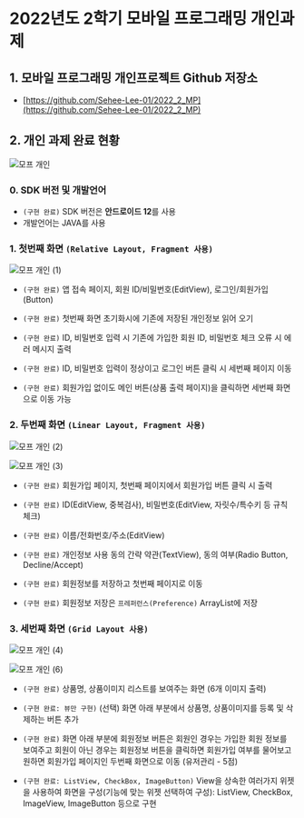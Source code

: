 
# 2022년도 2학기 모바일 프로그래밍 개인과제

## 1. 모바일 프로그래밍 개인프로젝트 Github 저장소

- [https://github.com/Sehee-Lee-01/2022_2_MP](https://github.com/Sehee-Lee-01/2022_2_MP)

## 2. 개인 과제 완료 현황

![모프 개인](https://user-images.githubusercontent.com/85275893/198891546-0afacf13-b7d9-4284-a781-3b185bc400e3.png)

### 0. SDK 버전 및 개발언어

- `(구현 완료)` SDK 버전은 **안드로이드 12**를 사용
- 개발언어는 JAVA를 사용

### 1. 첫번째 화면 `(Relative Layout, Fragment 사용)`

![모프 개인 (1)](https://user-images.githubusercontent.com/85275893/198891561-e7f44c0a-beb3-48d5-91b3-6481b990ddff.png)

- `(구현 완료)` 앱 접속 페이지, 회원 ID/비밀번호(EditView), 로그인/회원가입(Button)

- `(구현 완료)` 첫번째 화면 초기화시에 기존에 저장된 개인정보 읽어 오기

- `(구현 완료)` ID, 비밀번호 입력 시 기존에 가입한 회원 ID, 비밀번호 체크 오류 시 에러 메시지 출력

- `(구현 완료)` ID, 비밀번호 입력이 정상이고 로그인 버튼 클릭 시 세번째 페이지 이동

- `(구현 완료)` 회원가입 없이도 메인 버튼(상품 출력 페이지)을 클릭하면 세번째 화면으로 이동 가능

### 2. 두번째 화면 `(Linear Layout, Fragment 사용)`

![모프 개인 (2)](https://user-images.githubusercontent.com/85275893/198891569-e05e150d-23bb-4e58-b19a-946d0a53e283.png)

![모프 개인 (3)](https://user-images.githubusercontent.com/85275893/198891574-635d8cf7-e54e-48d0-b2f7-fdfd167c062b.png)

- `(구현 완료)` 회원가입 페이지, 첫번째 페이지에서 회원가입 버튼 클릭 시 출력

- `(구현 완료)` ID(EditView, 중복검사), 비밀번호(EditView, 자릿수/특수키 등 규칙 체크)

- `(구현 완료)` 이름/전화번호/주소(EditView)

- `(구현 완료)` 개인정보 사용 동의 간략 약관(TextView), 동의 여부(Radio Button, Decline/Accept)

- `(구현 완료)` 회원정보를 저장하고 첫번째 페이지로 이동

- `(구현 완료)`  회원정보 저장은 `프레퍼런스(Preference)` ArrayList에 저장

### 3. 세번째 화면 `(Grid Layout 사용)`

![모프 개인 (4)](https://user-images.githubusercontent.com/85275893/198891582-61d621d4-6800-43f9-8350-ef6060bd62c9.png)

![모프 개인 (6)](https://user-images.githubusercontent.com/85275893/198891592-63c5f687-e45b-4e49-a258-6de44365e0eb.png)

- `(구현 완료)` 상품명, 상품이미지 리스트를 보여주는 화면 (6개 이미지 출력)

- `(구현 완료: 뷰만 구현)`  (선택) 화면 아래 부분에서 상품명, 상품이미지를 등록 및 삭제하는 버튼 추가

- `(구현 완료)` 화면 아래 부분에 회원정보 버튼은 회원인 경우는 가입한 회원 정보를 보여주고 회원이 아닌 경우는 회원정보 버튼을 클릭하면 회원가입 여부를 물어보고 원하면 회원가입 페이지인 두번째 화면으로 이동 (유저관리 - 5점)

- `(구현 완료: ListView, CheckBox, ImageButton)` View을 상속한 여러가지 위젯을 사용하여 화면을 구성(기능에 맞는 위젯 선택하여 구성): ListView, CheckBox, ImageView, ImageButton 등으로 구현
